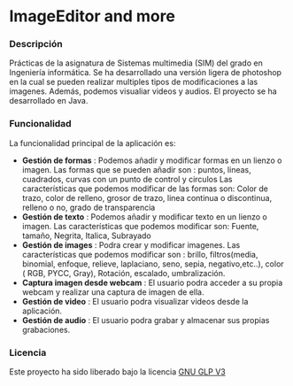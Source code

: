 # ImageEditor and more

### Descripción

Prácticas de la asignatura de Sistemas multimedia (SIM) del grado en Ingeniería informática. Se ha desarrollado una versión ligera de photoshop en
la cual se pueden realizar multiples tipos de modificaciones a las imagenes. Además, podemos visualiar videos y audios. El proyecto se ha desarrollado en Java.

### Funcionalidad
La funcionalidad principal de la aplicación es:
* **Gestión de formas** : Podemos añadir y modificar formas en un lienzo o imagen. Las formas que se pueden añadir son : puntos, lineas, cuadrados, curvas con un punto de control y circulos
Las características que podemos modificar de las formas son: Color de trazo, color de relleno, grosor de trazo, linea continua o discontinua, relleno o no, grado de transparencia
* **Gestión de texto** : Podemos añadir y modificar texto en un lienzo o imagen. Las características que podemos modificar son: Fuente, tamaño, Negrita, Italica, Subrayado
* **Gestión de images** : Podra crear y modificar imagenes. Las características que podemos modificar son : brillo, filtros(media, binomial, enfoque, relieve, laplaciano, seno, sepia, negativo,etc..), color ( RGB, PYCC, Gray), Rotación, escalado, umbralización.
* **Captura imagen desde webcam** : El usuario podra acceder a su propia webcam y realizar una captura de imagen de ella.
* **Gestión de video** : El usuario podra visualizar videos desde la aplicación.
* **Gestión de audio** : El usuario podra grabar y almacenar sus propias grabaciones.

### Licencia

Este proyecto ha sido liberado bajo la licencia [GNU GLP V3](https://github.com/Antoniolm/ImageEditor-SIM-/blob/master/LICENSE)
